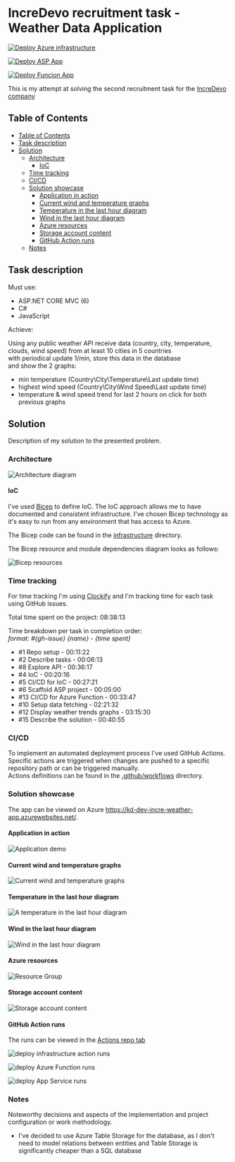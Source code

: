 # IncreDevo recruitment task - Weather Data Application

[![Deploy Azure infrastructure](https://github.com/christopher-dabrowski/incredevo-recruitment-weather-graphs/actions/workflows/deployInfrastructure.yml/badge.svg)](https://github.com/christopher-dabrowski/incredevo-recruitment-weather-graphs/actions/workflows/deployInfrastructure.yml)

[![Deploy ASP App](https://github.com/christopher-dabrowski/incredevo-recruitment-weather-graphs/actions/workflows/deployAppService.yml/badge.svg)](https://github.com/christopher-dabrowski/incredevo-recruitment-weather-graphs/actions/workflows/deployAppService.yml)

[![Deploy Funcion App](https://github.com/christopher-dabrowski/incredevo-recruitment-weather-graphs/actions/workflows/deployAzureFuncion.yml/badge.svg)](https://github.com/christopher-dabrowski/incredevo-recruitment-weather-graphs/actions/workflows/deployAzureFuncion.yml)

This is my attempt at solving the second recruitment task for the [IncreDevo company](https://incredevo.com/)

## Table of Contents

- [Table of Contents](#table-of-contents)
- [Task description](#task-description)
- [Solution](#solution)
  - [Architecture](#architecture)
    - [IoC](#ioc)
  - [Time tracking](#time-tracking)
  - [CI/CD](#cicd)
  - [Solution showcase](#solution-showcase)
    - [Application in action](#application-in-action)
    - [Current wind and temperature graphs](#current-wind-and-temperature-graphs)
    - [Temperature in the last hour diagram](#temperature-in-the-last-hour-diagram)
    - [Wind in the last hour diagram](#wind-in-the-last-hour-diagram)
    - [Azure resources](#azure-resources)
    - [Storage account content](#storage-account-content)
    - [GitHub Action runs](#github-action-runs)
  - [Notes](#notes)

## Task description

Must use:

- ASP.NET CORE MVC (6)
- C#
- JavaScript

Achieve:

Using any public weather API receive data (country, city, temperature, clouds, wind speed) from at least 10 cities in 5 countries  
with periodical update 1/min,
store this data in the database  
and show the 2 graphs:  

- min temperature (Country\City\Temperature\Last update time)
- highest wind speed (Country\City\Wind Speed\Last update time)
- temperature & wind speed trend for last 2 hours on click for both previous graphs

## Solution

Description of my solution to the presented problem.

### Architecture

![Architecture diagram](docs/Architecture.drawio.png)

#### IoC

I've used [Bicep](https://learn.microsoft.com/en-us/azure/azure-resource-manager/bicep/overview) to define IoC. The IoC approach allows me to have documented and consistent infrastructure.
I've chosen Bicep technology as it's easy to run from any environment that has access to Azure.

The Bicep code can be found in the [infrastructure](infrastructure) directory.

The Bicep resource and module dependencies diagram looks as follows:

![Bicep resources](./docs/bicep_modules.png)

### Time tracking

For time tracking I'm using [Clockify](https://clockify.me/) and I'm tracking time for each task using GitHub issues.  

Total time spent on the project: 08:38:13

Time breakdown per task in completion order:  
_format: \#{gh-issue} {name} - {time spent}_

- #1 Repo setup - 00:11:22
- #2 Describe tasks - 00:06:13
- #8 Explore API - 00:36:17
- #4 IoC - 00:20:16
- #5 CI/CD for IoC - 00:27:21
- #6 Scaffold ASP project - 00:05:00
- #13 CI/CD for Azure Function - 00:33:47
- #10 Setup data fetching - 02:21:32
- #12 Display weather trends graphs - 03:15:30
- #15 Describe the solution - 00:40:55

### CI/CD

To implement an automated deployment process I've used GitHub Actions.  
Specific actions are triggered when changes are pushed to a specific repository path or can be triggered manually.  
Actions definitions can be found in the [.github/workflows](.github/workflows) directory.

### Solution showcase

The app can be viewed on Azure <https://kd-dev-incre-weather-app.azurewebsites.net/>.

#### Application in action

![Application demo](docs/application_demo.gif)

#### Current wind and temperature graphs

![Current wind and temperature graphs](docs/wind_and_temp.png)

#### Temperature in the last hour diagram

![A temperature in the last hour diagram](docs/temperature_diagram.png)

#### Wind in the last hour diagram

![Wind in the last hour diagram](docs/wind_diagram.png)

#### Azure resources

![Resource Group](docs/rg.png)

#### Storage account content

![Storage account content](docs/storage_account_contnet.png)

#### GitHub Action runs

The runs can be viewed in the [Actions repo tab](https://github.com/christopher-dabrowski/incredevo-recruitment-weather-graphs/actions)

![deploy infrastructure action runs](docs/deploy_infrastructure_action_runs.png)

![deploy Azure Function runs](docs/deploy_af_runs.png)

![deploy App Service runs](docs/deploy_app_servcie_runs.png)

### Notes

Noteworthy decisions and aspects of the implementation and project configuration or work methodology.

- I've decided to use Azure Table Storage for the database, as I don't need to model relations between entities and Table Storage is significantly cheaper than a SQL database
